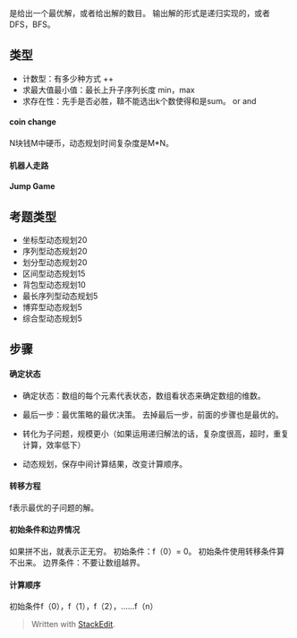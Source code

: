 
是给出一个最优解，或者给出解的数目。
输出解的形式是递归实现的，或者DFS，BFS。
## 类型
- 计数型：有多少种方式
++ 
- 求最大值最小值：最长上升子序列长度
min，max
- 求存在性：先手是否必胜，鞥不能选出k个数使得和是sum。
or and
#### coin change
N块钱M中硬币，动态规划时间复杂度是M*N。
#### 机器人走路
#### Jump Game
## 考题类型
- 坐标型动态规划20 
- 序列型动态规划20
- 划分型动态规划20
- 区间型动态规划15
- 背包型动态规划10
- 最长序列型动态规划5
- 博弈型动态规划5
- 综合型动态规划5
## 步骤
#### 确定状态
- 确定状态：数组的每个元素代表状态，数组看状态来确定数组的维数。

- 最后一步：最优策略的最优决策。 去掉最后一步，前面的步骤也是最优的。
- 转化为子问题，规模更小（如果运用递归解法的话，复杂度很高，超时，重复计算，效率低下）
- 动态规划，保存中间计算结果，改变计算顺序。
#### 转移方程
f表示最优的子问题的解。
#### 初始条件和边界情况
如果拼不出，就表示正无穷。
初始条件：f（0）= 0。
初始条件使用转移条件算不出来。
边界条件：不要让数组越界。
#### 计算顺序
初始条件f（0），f（1），f（2），......f（n）

> Written with [StackEdit](https://stackedit.io/).
<!--stackedit_data:
eyJoaXN0b3J5IjpbMzcwOTUxNF19
-->